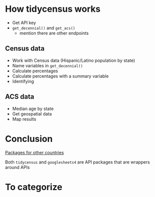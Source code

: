 # How tidycensus works

- Get API key
- `get_decennial()` and `get_acs()`
	- mention there are other endpoints

## Census data
- Work with Census data (Hispanic/Latino population by state)
- Name variables in `get_decennial()`
- Calculate percentages
- Calculate percentages with a summary variable
- Identifying

## ACS data

- Median age by state
- Get geospatial data
- Map results

# Conclusion

[Packages for other countries](https://twitter.com/kyle_e_walker/status/1633843404269580292)

Both `tidycensus` and `googlesheets4` are API packages that are wrappers around APIs


# To categorize

